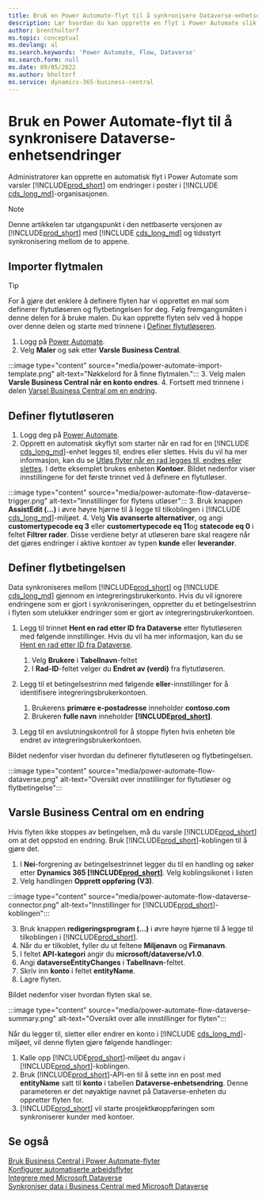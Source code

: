 ```yaml
---
title: Bruk en Power Automate-flyt til å synkronisere Dataverse-enhetsendringer
description: Lær hvordan du kan opprette en flyt i Power Automate slik at du blir varslet når en enhet endres i Dataverse-miljø.
author: brentholtorf
ms.topic: conceptual
ms.devlang: al
ms.search.keywords: 'Power Automate, Flow, Dataverse'
ms.search.form: null
ms.date: 09/05/2022
ms.author: bholtorf
ms.service: dynamics-365-business-central
---
```

# Bruk en Power Automate-flyt til å synkronisere Dataverse-enhetsendringer

Administratorer kan opprette en automatisk flyt i Power Automate som varsler [!INCLUDE[prod_short](includes/prod_short.md)] om endringer i poster i [!INCLUDE [cds_long_md](includes/cds_long_md.md)]-organisasjonen.

> [!NOTE]
> Denne artikkelen tar utgangspunkt i den nettbaserte versjonen av [!INCLUDE[prod_short](includes/prod_short.md)] med [!INCLUDE [cds_long_md](includes/cds_long_md.md)] og tidsstyrt synkronisering mellom de to appene.

## Importer flytmalen

> [!TIP]
> For å gjøre det enklere å definere flyten har vi opprettet en mal som definerer flytutløseren og flytbetingelsen for deg. Følg fremgangsmåten i denne delen for å bruke malen. Du kan opprette flyten selv ved å hoppe over denne delen og starte med trinnene i [Definer flytutløseren](#define-the-flow-trigger).

1. Logg på [Power Automate](https://powerautomate.microsoft.com).
2. Velg **Maler** og søk etter **Varsle Business Central**.

:::image type="content" source="media/power-automate-import-template.png" alt-text="Nøkkelord for å finne flytmalen.":::
3. Velg malen **Varsle Business Central når en konto endres**.
4. Fortsett med trinnene i delen [Varsel Business Central om en endring](#notify-business-central-about-a-change).

## Definer flytutløseren

1. Logg deg på [Power Automate](https://flow.microsoft.com).
2. Opprett en automatisk skyflyt som starter når en rad for en [!INCLUDE [cds_long_md](includes/cds_long_md.md)]-enhet legges til, endres eller slettes. Hvis du vil ha mer informasjon, kan du se [Utløs flyter når en rad legges til, endres eller slettes](/power-automate/dataverse/create-update-delete-trigger). I dette eksemplet brukes enheten **Kontoer**. Bildet nedenfor viser innstillingene for det første trinnet ved å definere en flytutløser.

:::image type="content" source="media/power-automate-flow-dataverse-trigger.png" alt-text="Innstillinger for flytens utløser":::
3. Bruk knappen **AssistEdit (...)** i øvre høyre hjørne til å legge til tilkoblingen i [!INCLUDE [cds_long_md](includes/cds_long_md.md)]-miljøet.
4. Velg **Vis avanserte alternativer**, og angi **customertypecode eq 3** eller **customertypecode eq 11**og **statecode eq 0** i feltet **Filtrer rader**. Disse verdiene betyr at utløseren bare skal reagere når det gjøres endringer i aktive kontoer av typen **kunde** eller **leverandør**.

## Definer flytbetingelsen

Data synkroniseres mellom [!INCLUDE[prod_short](includes/prod_short.md)] og [!INCLUDE [cds_long_md](includes/cds_long_md.md)] gjennom en integreringsbrukerkonto. Hvis du vil ignorere endringene som er gjort i synkroniseringen, oppretter du et betingelsestrinn i flyten som utelukker endringer som er gjort av integreringsbrukerkontoen.  

1. Legg til trinnet **Hent en rad etter ID fra Dataverse** etter flytutløseren med følgende innstillinger. Hvis du vil ha mer informasjon, kan du se [Hent en rad etter ID fra Dataverse](/power-automate/dataverse/get-row-id).

    1. Velg **Brukere** i **Tabellnavn**-feltet
    2. I **Rad-ID**-feltet velger du **Endret av (verdi)** fra flytutløseren.  

2. Legg til et betingelsestrinn med følgende **eller**-innstillinger for å identifisere integreringsbrukerkontoen.
    1. Brukerens **primære e-postadresse** inneholder **contoso.com**
    2. Brukeren **fulle navn** inneholder **[!INCLUDE[prod_short](includes/prod_short.md)]**.

3. Legg til en avslutningskontroll for å stoppe flyten hvis enheten ble endret av integreringsbrukerkontoen.

Bildet nedenfor viser hvordan du definerer flytutløseren og flytbetingelsen.

:::image type="content" source="media/power-automate-flow-dataverse.png" alt-text="Oversikt over innstillinger for flytutløser og flytbetingelse":::

## Varsle Business Central om en endring

Hvis flyten ikke stoppes av betingelsen, må du varsle [!INCLUDE[prod_short](includes/prod_short.md)] om at det oppstod en endring. Bruk [!INCLUDE[prod_short](includes/prod_short.md)]-koblingen til å gjøre det.

1. I **Nei**-forgrening av betingelsestrinnet legger du til en handling og søker etter **Dynamics 365 [!INCLUDE[prod_short](includes/prod_short.md)]**. Velg koblingsikonet i listen
2. Velg handlingen **Opprett oppføring (V3)**.

:::image type="content" source="media/power-automate-flow-dataverse-connector.png" alt-text="Innstillinger for [!INCLUDE[prod_short](includes/prod_short.md)]-koblingen":::

3. Bruk knappen **redigeringsprogram (...)** i øvre høyre hjørne til å legge til tilkoblingen i [!INCLUDE[prod_short](includes/prod_short.md)].
4. Når du er tilkoblet, fyller du ut feltene **Miljønavn** og **Firmanavn**.
5. I feltet **API-kategori** angir du **microsoft/dataverse/v1.0**.
6. Angi **dataverseEntityChanges** i **Tabellnavn**-feltet.
7. Skriv inn **konto** i feltet **entityName**.
8. Lagre flyten.

Bildet nedenfor viser hvordan flyten skal se.

:::image type="content" source="media/power-automate-flow-dataverse-summary.png" alt-text="Oversikt over alle innstillinger for flyten":::

Når du legger til, sletter eller endrer en konto i [!INCLUDE [cds_long_md](includes/cds_long_md.md)]-miljøet, vil denne flyten gjøre følgende handlinger:

1. Kalle opp [!INCLUDE[prod_short](includes/prod_short.md)]‑miljøet du angav i [!INCLUDE[prod_short](includes/prod_short.md)]-koblingen.
2. Bruk [!INCLUDE[prod_short](includes/prod_short.md)]-API-en til å sette inn en post med **entityName** satt til **konto** i tabellen **Dataverse-enhetsendring**. Denne parameteren er det nøyaktige navnet på Dataverse-enheten du oppretter flyten for.
3. [!INCLUDE[prod_short](includes/prod_short.md)] vil starte prosjektkøoppføringen som synkroniserer kunder med kontoer.

## Se også

[Bruk Business Central i Power Automate-flyter](across-how-use-financials-data-source-flow.md)  
[Konfigurer automatiserte arbeidsflyter](/dynamics365/business-central/dev-itpro/powerplatform/automate-workflows)  
[Integrere med Microsoft Dataverse](admin-common-data-service.md)  
[Synkroniser data i Business Central med Microsoft Dataverse](admin-synchronizing-business-central-and-sales.md)  
